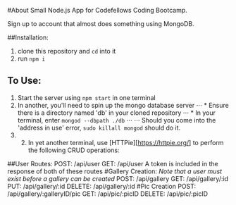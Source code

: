 #About
Small Node.js App for Codefellows Coding Bootcamp.

Sign up to account that almost does something using MongoDB.

##Installation:
1. clone this repository and ``cd`` into it
2. run ``npm i``

## To Use:
1. Start the server using ``npm start`` in one terminal
2. In another, you'll need to spin up the mongo database server
  ⋅⋅⋅ * Ensure there is a directory named 'db' in your cloned repository
  ⋅⋅⋅ * In your terminal, enter ``mongod --dbpath ./db``
  ⋅⋅⋅ ⋅⋅⋅ Should you come into the 'address in use' error, ``sudo killall mongod`` should do it.
3. 2. In yet another terminal, use [HTTPie][https://httpie.org/] to perform the following CRUD operations:

##User Routes:
POST: /api/user
GET: /api/user
A token is included in the response of both of these routes
#Gallery Creation:
*Note that a user must exist before a gallery can be created*
POST: /api/gallery
GET: /api/gallery/:id
PUT: /api/gallery/:id
DELETE: /api/gallery/:id
#Pic Creation
POST: /api/gallery/:galleryID/pic
GET: /api/pic/:picID
DELETE: /api/pic/:picID
